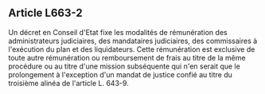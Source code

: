 Article L663-2
----
Un décret en Conseil d'Etat fixe les modalités de rémunération des
administrateurs judiciaires, des mandataires judiciaires, des commissaires à
l'exécution du plan et des liquidateurs. Cette rémunération est exclusive de
toute autre rémunération ou remboursement de frais au titre de la même procédure
ou au titre d'une mission subséquente qui n'en serait que le prolongement à
l'exception d'un mandat de justice confié au titre du troisième alinéa de
l'article L. 643-9.
